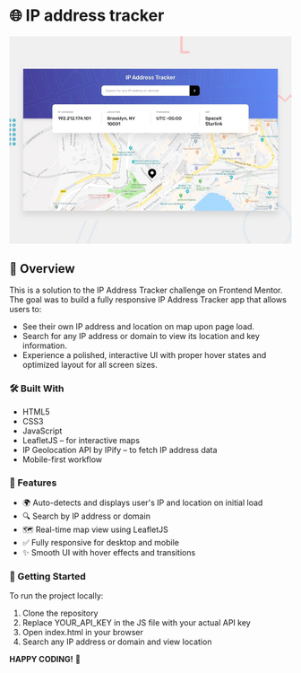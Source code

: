 # 🌐 IP address tracker

![Design preview for the IP address tracker coding challenge](./design/desktop-preview.jpg)

## 🚀 Overview
This is a solution to the IP Address Tracker challenge on Frontend Mentor. The goal was to build a fully responsive IP Address Tracker app that allows users to:
- See their own IP address and location on map upon page load.
- Search for any IP address or domain to view its location and key information.
- Experience a polished, interactive UI with proper hover states and optimized layout for all screen sizes.

### 🛠 Built With
- HTML5
- CSS3
- JavaScript
- LeafletJS – for interactive maps
- IP Geolocation API by IPify – to fetch IP address data
- Mobile-first workflow


### 📱 Features
- 🌍 Auto-detects and displays user's IP and location on initial load
- 🔍 Search by IP address or domain
- 🗺 Real-time map view using LeafletJS
- ✅ Fully responsive for desktop and mobile
- ✨ Smooth UI with hover effects and transitions


### 🧭 Getting Started
To run the project locally:
1. Clone the repository
2. Replace YOUR_API_KEY in the JS file with your actual API key
3. Open index.html in your browser
4. Search any IP address or domain and view location




**HAPPY CODING!** 🚀
